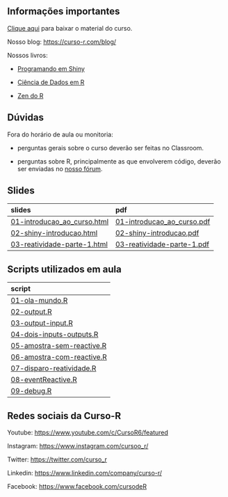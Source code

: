 
<!-- README.md is generated from README.Rmd. Please edit that file -->

## Informações importantes

[Clique
aqui](https://github.com/curso-r/main-dashboards/raw/master/material_do_curso.zip)
para baixar o material do curso.

Nosso blog: <https://curso-r.com/blog/>

Nossos livros:

-   [Programando em Shiny](http://programando-em-shiny.curso-r.com/)

-   [Ciência de Dados em R](https://livro.curso-r.com/)

-   [Zen do R](https://curso-r.github.io/zen-do-r/)

## Dúvidas

Fora do horário de aula ou monitoria:

-   perguntas gerais sobre o curso deverão ser feitas no Classroom.

-   perguntas sobre R, principalmente as que envolverem código, deverão
    ser enviadas no [nosso fórum](https://discourse.curso-r.com/).

## Slides

| slides                                                                                                      | pdf                                                                                                       |
|:------------------------------------------------------------------------------------------------------------|:----------------------------------------------------------------------------------------------------------|
| [01-introducao_ao_curso.html](https://curso-r.github.io/main-dashboards/slides/01-introducao_ao_curso.html) | [01-introducao_ao_curso.pdf](https://curso-r.github.io/main-dashboards/slides/01-introducao_ao_curso.pdf) |
| [02-shiny-introducao.html](https://curso-r.github.io/main-dashboards/slides/02-shiny-introducao.html)       | [02-shiny-introducao.pdf](https://curso-r.github.io/main-dashboards/slides/02-shiny-introducao.pdf)       |
| [03-reatividade-parte-1.html](https://curso-r.github.io/main-dashboards/slides/03-reatividade-parte-1.html) | [03-reatividade-parte-1.pdf](https://curso-r.github.io/main-dashboards/slides/03-reatividade-parte-1.pdf) |

## Scripts utilizados em aula

| script                                                                                                                           |
|:---------------------------------------------------------------------------------------------------------------------------------|
| [01-ola-mundo.R](https://raw.githubusercontent.com/curso-r/202210-dashboards/main/pratica//01-ola-mundo.R)                       |
| [02-output.R](https://raw.githubusercontent.com/curso-r/202210-dashboards/main/pratica//02-output.R)                             |
| [03-output-input.R](https://raw.githubusercontent.com/curso-r/202210-dashboards/main/pratica//03-output-input.R)                 |
| [04-dois-inputs-outputs.R](https://raw.githubusercontent.com/curso-r/202210-dashboards/main/pratica//04-dois-inputs-outputs.R)   |
| [05-amostra-sem-reactive.R](https://raw.githubusercontent.com/curso-r/202210-dashboards/main/pratica//05-amostra-sem-reactive.R) |
| [06-amostra-com-reactive.R](https://raw.githubusercontent.com/curso-r/202210-dashboards/main/pratica//06-amostra-com-reactive.R) |
| [07-disparo-reatividade.R](https://raw.githubusercontent.com/curso-r/202210-dashboards/main/pratica//07-disparo-reatividade.R)   |
| [08-eventReactive.R](https://raw.githubusercontent.com/curso-r/202210-dashboards/main/pratica//08-eventReactive.R)               |
| [09-debug.R](https://raw.githubusercontent.com/curso-r/202210-dashboards/main/pratica//09-debug.R)                               |

## Redes sociais da Curso-R

Youtube: <https://www.youtube.com/c/CursoR6/featured>

Instagram: <https://www.instagram.com/cursoo_r/>

Twitter: <https://twitter.com/curso_r>

Linkedin: <https://www.linkedin.com/company/curso-r/>

Facebook: <https://www.facebook.com/cursodeR>

